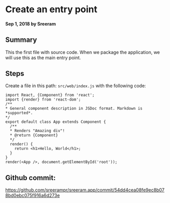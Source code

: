 # Create an entry point

#### Sep 1, 2018 by Sreeram

## Summary

This the first file with source code. When we package the application, we will use this as the main entry point.

## Steps

Create a file in this path: `src/web/index.js` with the following code:

    import React, {Component} from 'react';
    import {render} from 'react-dom';
    /**
    * General component description in JSDoc format. Markdown is *supported*.
    */
    export default class App extends Component {
      /**
      * Renders "Amazing div"!
      * @return {Component}
      */
      render() {
        return <h1>Hello, World</h1>;
      }
    }
    render(<App />, document.getElementById('root'));

## Github commit: 
https://github.com/sreerampr/sreeram.app/commit/54dd4cea08fe9ec8b078bd0ebc075f916a6d273e
